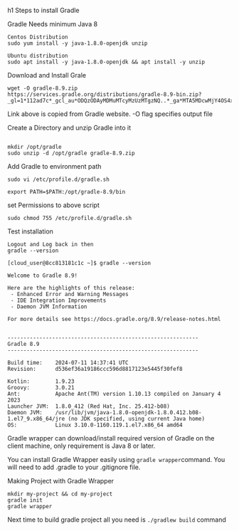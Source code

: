 h1 Steps to install Gradle

Gradle Needs minimum Java 8

```
Centos Distribution
sudo yum install -y java-1.8.0-openjdk unzip

Ubuntu distribution
sudo apt install -y java-1.8.0-openjdk && apt install -y unzip

```

Download and Install Grale

```
wget -O gradle-8.9.zip https://services.gradle.org/distributions/gradle-8.9-bin.zip?_gl=1*112ad7c*_gcl_au*ODQzODAyMDMuMTcyMzUzMTgzNQ..*_ga*MTA5MDcwMjY4OS4xNzIzNTMxODM1*_ga_7W7NC6YNPT*MTcyMzUzMTgzNS4xLjEuMTcyMzUzMjQ5OC42MC4wLjA. 
```

Link above is copied from Gradle website. -O flag specifies output file

Create a Directory and unzip Gradle into it

```

mkdir /opt/gradle
sudo unzip -d /opt/gradle gradle-8.9.zip
```

Add Gradle to environment path

```
sudo vi /etc/profile.d/gradle.sh

export PATH=$PATH:/opt/gradle-8.9/bin
```

set Permissions to above script

```
sudo chmod 755 /etc/profile.d/gradle.sh
```

Test installation

```
Logout and Log back in then
gradle --version

[cloud_user@8cc813181c1c ~]$ gradle --version

Welcome to Gradle 8.9!

Here are the highlights of this release:
 - Enhanced Error and Warning Messages
 - IDE Integration Improvements
 - Daemon JVM Information

For more details see https://docs.gradle.org/8.9/release-notes.html


------------------------------------------------------------
Gradle 8.9
------------------------------------------------------------

Build time:    2024-07-11 14:37:41 UTC
Revision:      d536ef36a19186ccc596d8817123e5445f30fef8

Kotlin:        1.9.23
Groovy:        3.0.21
Ant:           Apache Ant(TM) version 1.10.13 compiled on January 4 2023
Launcher JVM:  1.8.0_412 (Red Hat, Inc. 25.412-b08)
Daemon JVM:    /usr/lib/jvm/java-1.8.0-openjdk-1.8.0.412.b08-1.el7_9.x86_64/jre (no JDK specified, using current Java home)
OS:            Linux 3.10.0-1160.119.1.el7.x86_64 amd64
```

Gradle wrapper can download/install required version of Gradle on the client machine, only requirement is Java 8 or later.

You can install Gradle Wrapper easily using ``gradle wrapper``command. You will need to add .gradle to your .gitignore file.

Making Project with Gradle Wrapper

```
mkdir my-project && cd my-project
gradle init
gradle wrapper

```

Next time to build gradle project all you need is ``./gradlew build`` command
